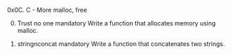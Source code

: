 0x0C. C - More malloc, free

0. Trust no one
mandatory
Write a function that allocates memory using malloc.

1. stringnconcat
mandatory
Write a function that concatenates two strings.

